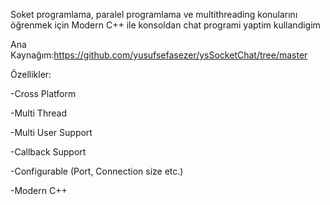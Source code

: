 Soket programlama, paralel programlama ve multithreading konularını öğrenmek için Modern C++ ile konsoldan chat programi yaptim kullandigim

Ana Kaynağım:https://github.com/yusufsefasezer/ysSocketChat/tree/master

Özellikler:

-Cross Platform

-Multi Thread

-Multi User Support

-Callback Support

-Configurable (Port, Connection size etc.)

-Modern C++

